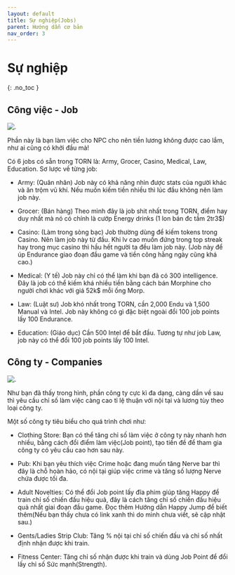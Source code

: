 ```yaml
---
layout: default
title: Sự nghiệp(Jobs)
parent: Hướng dẫn cơ bản
nav_order: 3
---
```


# Sự nghiệp
{: .no_toc }

## Công việc - Job

![.](https://i.imgur.com/USEd6fz.png)

Phần này là bạn làm việc cho NPC cho nên tiền lương không được cao lắm, như ai cũng có khởi đầu mà!

Có 6 jobs có sẵn trong TORN là: Army, Grocer, Casino, Medical, Law, Education. Sơ lược về từng job:

- Army: (Quân nhân) Job này có khả năng nhìn được stats của người khác và ăn trộm vũ khí. Nếu muốn kiếm tiền nhiều thì lúc đầu không nên làm job này.

- Grocer: (Bán hàng) Theo mình đây là job shit nhất trong TORN, điểm hay duy nhất mà nó có chính là cướp Energy drinks (1 lon bán đc tầm 2tr3$)

- Casino: (Làm trong sòng bạc) Job thường dùng để kiếm tokens trong Casino. Nên làm job này từ đầu. Khi lv cao muốn đứng trong top streak hay trong mục casino thì hầu hết người ta đều làm job này. (Job này để úp Endurance giao đoạn đầu game và tiền công hằng ngày cũng khá cao.)

- Medical: (Y tế) Job này chỉ có thể làm khi bạn đã có 300 intelligence. Đây là job có thể kiếm khá nhiều tiền bằng cách bán Morphine cho người chơi khác với giá 52k$ mỗi ống Morp.

- Law: (Luật sư) Job khó nhất trong TORN, cần 2,000 Endu và 1,500 Manual và Intel. Job này không có gì đặc biệt ngoài đổi 100 job points lấy 100 Endurance.

- Education: (Giáo dục) Cần 500 Intel để bắt đầu. Tương tự như job Law, job này có thể đổi 100 job points lấy 100 Intel.

## Công ty - Companies

![.](https://i.imgur.com/rVgeBka.png)

Như bạn đã thấy trong hình, phần công ty cực kì đa dạng, càng dần về sau thì yêu cầu chỉ số làm việc càng cao tỉ lệ thuận với nội tại và lương tùy theo loại công ty.

Một số công ty tiêu biểu cho quá trình chơi như:

- Clothing Store: Bạn có thể tăng chỉ số làm việc ở công ty này nhanh hơn nhiều, bằng cách đổi điểm làm việc(Job point), tạo tiền đề để tham gia công ty có yêu cầu cao hơn sau này.

- Pub: Khi bạn yêu thích việc Crime hoặc đang muốn tăng Nerve bar thì đây là chỗ hoàn hảo, có nội tại giúp việc crime và tăng số lượng Nerve chứa được tối đa.

- Adult Novelties: Có thể đổi Job point lấy đĩa phim giúp tăng Happy để train chỉ số chiến đấu hiệu quả, đây là cách tăng chỉ số chiến đấu hiệu quả nhất giai đoạn đầu game. Đọc thêm Hướng dẫn Happy Jump để biết thêm(Nếu bạn thấy chưa có link xanh thì do mình chưa viết, sẽ cập nhật sau.)

- Gents/Ladies Strip Club: Tăng % nội tại chỉ số chiến đấu và chỉ số nhất định nhận được khi train.

- Fitness Center: Tăng chỉ số nhận được khi train và dùng Job Point để đổi lấy chỉ số Sức mạnh(Strength).
